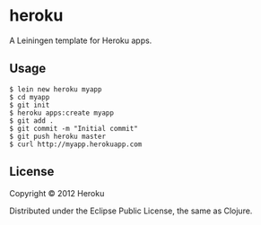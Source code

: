 # heroku

A Leiningen template for Heroku apps.

## Usage

    $ lein new heroku myapp
    $ cd myapp
    $ git init
    $ heroku apps:create myapp
    $ git add .
    $ git commit -m "Initial commit"
    $ git push heroku master
    $ curl http://myapp.herokuapp.com

## License

Copyright © 2012 Heroku

Distributed under the Eclipse Public License, the same as Clojure.
